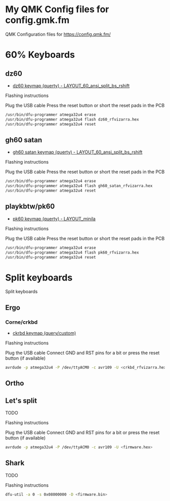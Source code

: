 # My QMK Config files for config.gmk.fm

QMK Configuration files for https://config.qmk.fm/

# 60% Keyboards

## dz60
 * [dz60 keymap (querty) - LAYOUT_60_ansi_split_bs_rshift](./dz60/dz60_rfvizarra.json)

Flashing instructions

Plug the USB cable
Press the reset button or short the reset pads in the PCB

```bash
/usr/bin/dfu-programmer atmega32u4 erase
/usr/bin/dfu-programmer atmega32u4 flash dz60_rfvizarra.hex
/usr/bin/dfu-programmer atmega32u4 reset
```

## gh60 satan
* [gh60 satan keymap (querty) - LAYOUT_60_ansi_split_bs_rshift](./gh60_satan/gh60_satan_rfvizarra.json)

Flashing instructions

Plug the USB cable
Press the reset button or short the reset pads in the PCB

```bash
/usr/bin/dfu-programmer atmega32u4 erase
/usr/bin/dfu-programmer atmega32u4 flash gh60_satan_rfvizarra.hex
/usr/bin/dfu-programmer atmega32u4 reset
```

## playkbtw/pk60
* [pk60 keymap (querty) - LAYOUT_minila](./pk60/pk60_rfvizarra.json)

Flashing instructions

Plug the USB cable
Press the reset button or short the reset pads in the PCB

```bash
/usr/bin/dfu-programmer atmega32u4 erase
/usr/bin/dfu-programmer atmega32u4 flash pk60_rfvizarra.hex
/usr/bin/dfu-programmer atmega32u4 reset
```

# Split keyboards

Split keyboards

## Ergo

### Corne/crkbd

* [ckrbd keymap (query/custom)](./crkbd/crkbd_rfvizarra.json)

Flashing instructions

Plug the USB cable
Connect GND and RST pins for a bit or press the reset button (if available)
```bash
avrdude -p atmega32u4 -P /dev/ttyACM0 -c avr109 -U <crkbd_rfvizarra.hex>
```

## Ortho

## Let's split
TODO

Flashing instructions

Plug the USB cable
Connect GND and RST pins for a bit or press the reset button (if available)
```bash
avrdude -p atmega32u4 -P /dev/ttyACM0 -c avr109 -U <firmware.hex>
```
## Shark

TODO

Flashing instructions

```bash
dfu-util -a 0 -s 0x08000000 -D <firmware.bin>
```